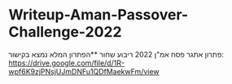 # Writeup-Aman-Passover-Challenge-2022
פתרון אתגר פסח אמ"ן 2022 ריבוע שחור
**הפתרון המלא נמצא בקישור: https://drive.google.com/file/d/1R-wpf6K9zjPNsjUJmDNFu1QDfMaekwFm/view
